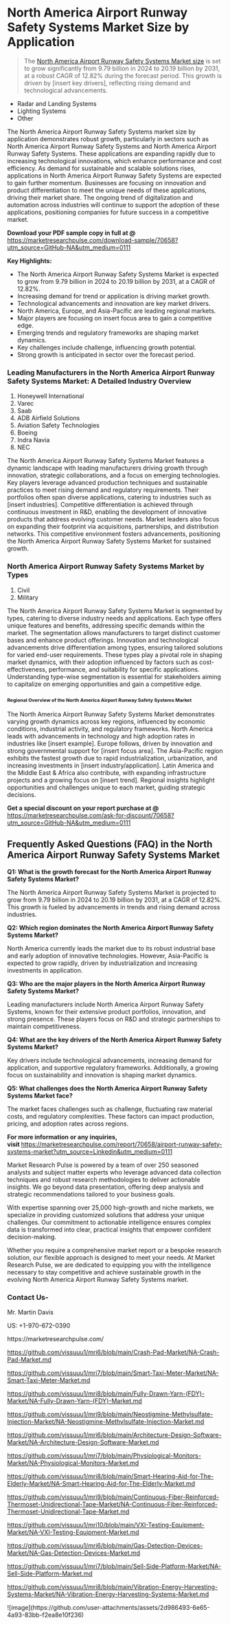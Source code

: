 <h1>North America Airport Runway Safety Systems Market&nbsp;Size by Application</h1><blockquote><p>The <a href="https://marketresearchpulse.com/download-sample/70658?utm_source=GitHub-NA&amp;utm_medium=0111">North America Airport Runway Safety Systems Market size</a> is set to grow significantly from 9.79 billion in 2024 to 20.19 billion by 2031, at a robust CAGR of 12.82% during the forecast period. This growth is driven by [insert key drivers], reflecting rising demand and technological advancements.</p></blockquote><ul><li>Radar and Landing Systems<li> Lighting Systems<li> Other</li></ul><p>The North America Airport Runway Safety Systems market size by application demonstrates robust growth, particularly in sectors such as North America Airport Runway Safety Systems and North America Airport Runway Safety Systems. These applications are expanding rapidly due to increasing technological innovations, which enhance performance and cost efficiency. As demand for sustainable and scalable solutions rises, applications in North America Airport Runway Safety Systems are expected to gain further momentum. Businesses are focusing on innovation and product differentiation to meet the unique needs of these applications, driving their market share. The ongoing trend of digitalization and automation across industries will continue to support the adoption of these applications, positioning companies for future success in a competitive market.</p><p><strong>Download your PDF sample copy in full at @ </strong><a href="https://marketresearchpulse.com/download-sample/70658?utm_source=GitHub-NA&amp;utm_medium=0111">https://marketresearchpulse.com/download-sample/70658?utm_source=GitHub-NA&amp;utm_medium=0111</a></p><p><strong>Key Highlights: </strong></p><ul><li>The North America Airport Runway Safety Systems Market is expected to grow from 9.79 billion in 2024 to 20.19 billion by 2031, at a CAGR of 12.82%.</li><li>Increasing demand for trend or application is driving market growth.</li><li>Technological advancements and innovation are key market drivers.</li><li>North America, Europe, and Asia-Pacific are leading regional markets.</li><li>Major players are focusing on insert focus area to gain a competitive edge.</li><li>Emerging trends and regulatory frameworks are shaping market dynamics.</li><li>Key challenges include challenge, influencing growth potential.</li><li>Strong growth is anticipated in sector over the forecast period.</li></ul><h3>Leading Manufacturers in the North America Airport Runway Safety Systems Market: A Detailed Industry Overview</h3><ol><li>Honeywell International</li><li>Varec</li><li>Saab</li><li>ADB Airfield Solutions</li><li>Aviation Safety Technologies</li><li>Boeing</li><li>Indra Navia</li><li>NEC</li></ol><div class="flex max-w-full flex-col flex-grow"><div class="min-h-8 text-message flex w-full flex-col items-end gap-2 whitespace-normal break-words [.text-message+&amp;]:mt-5" dir="auto" data-message-author-role="assistant" data-message-id="fd8432e4-4910-450d-b182-61b7bfb0a01f" data-message-model-slug="gpt-4o"><div class="flex w-full flex-col gap-1 empty:hidden first:pt-[3px]"><div class="markdown prose w-full break-words dark:prose-invert light"><p>The North America Airport Runway Safety Systems Market features a dynamic landscape with leading manufacturers driving growth through innovation, strategic collaborations, and a focus on emerging technologies. Key players leverage advanced production techniques and sustainable practices to meet rising demand and regulatory requirements. Their portfolios often span diverse applications, catering to industries such as [insert industries]. Competitive differentiation is achieved through continuous investment in R&amp;D, enabling the development of innovative products that address evolving customer needs. Market leaders also focus on expanding their footprint via acquisitions, partnerships, and distribution networks. This competitive environment fosters advancements, positioning the North America Airport Runway Safety Systems Market for sustained growth.</p></div></div></div></div><h3>North America Airport Runway Safety Systems Market by Types</h3><ol><li>Civil<li> Military</li></ol><div class="flex max-w-full flex-col flex-grow"><div class="min-h-8 text-message flex w-full flex-col items-end gap-2 whitespace-normal break-words [.text-message+&amp;]:mt-5" dir="auto" data-message-author-role="assistant" data-message-id="084470be-0bb7-4664-bddf-5156b4f41249" data-message-model-slug="gpt-4o-mini"><div class="flex w-full flex-col gap-1 empty:hidden first:pt-[3px]"><div class="markdown prose w-full break-words dark:prose-invert light"><p>The North America Airport Runway Safety Systems Market is segmented by types, catering to diverse industry needs and applications. Each type offers unique features and benefits, addressing specific demands within the market. The segmentation allows manufacturers to target distinct customer bases and enhance product offerings. Innovation and technological advancements drive differentiation among types, ensuring tailored solutions for varied end-user requirements. These types play a pivotal role in shaping market dynamics, with their adoption influenced by factors such as cost-effectiveness, performance, and suitability for specific applications. Understanding type-wise segmentation is essential for stakeholders aiming to capitalize on emerging opportunities and gain a competitive edge.</p></div></div></div></div><h3><span style="font-size: 11px;">Regional Overview of the North America Airport Runway Safety Systems Market</span></h3><div class="flex max-w-full flex-col flex-grow"><div class="min-h-8 text-message flex w-full flex-col items-end gap-2 whitespace-normal break-words [.text-message+&amp;]:mt-5" dir="auto" data-message-author-role="assistant" data-message-id="e9038762-ce64-4e30-91c9-9bd413514231" data-message-model-slug="gpt-4o-mini"><div class="flex w-full flex-col gap-1 empty:hidden first:pt-[3px]"><div class="markdown prose w-full break-words dark:prose-invert light"><p>The North America Airport Runway Safety Systems Market demonstrates varying growth dynamics across key regions, influenced by economic conditions, industrial activity, and regulatory frameworks. North America leads with advancements in technology and high adoption rates in industries like [insert example]. Europe follows, driven by innovation and strong governmental support for [insert focus area]. The Asia-Pacific region exhibits the fastest growth due to rapid industrialization, urbanization, and increasing investments in [insert industry/application]. Latin America and the Middle East &amp; Africa also contribute, with expanding infrastructure projects and a growing focus on [insert trend]. Regional insights highlight opportunities and challenges unique to each market, guiding strategic decisions.</p></div></div></div></div><p><strong>Get a special discount on your report purchase at @ </strong><a href="https://marketresearchpulse.com/ask-for-discount/70658?utm_source=GitHub-NA&amp;utm_medium=0111">https://marketresearchpulse.com/ask-for-discount/70658?utm_source=GitHub-NA&amp;utm_medium=0111</a></p><h2>Frequently Asked Questions (FAQ) in the North America Airport Runway Safety Systems Market</h2><p><strong>Q1: What is the growth forecast for the North America Airport Runway Safety Systems Market?</strong></p><p>The North America Airport Runway Safety Systems Market is projected to grow from 9.79 billion in 2024 to 20.19 billion by 2031, at a CAGR of 12.82%. This growth is fueled by advancements in trends and rising demand across industries.</p><p><strong>Q2: Which region dominates the North America Airport Runway Safety Systems Market?</strong></p><p>North America currently leads the market due to its robust industrial base and early adoption of innovative technologies. However, Asia-Pacific is expected to grow rapidly, driven by industrialization and increasing investments in application.</p><p><strong>Q3: Who are the major players in the North America Airport Runway Safety Systems Market?</strong></p><p>Leading manufacturers include North America Airport Runway Safety Systems, known for their extensive product portfolios, innovation, and strong presence. These players focus on R&amp;D and strategic partnerships to maintain competitiveness.</p><p><strong>Q4: What are the key drivers of the North America Airport Runway Safety Systems Market?</strong></p><p>Key drivers include technological advancements, increasing demand for application, and supportive regulatory frameworks. Additionally, a growing focus on sustainability and innovation is shaping market dynamics.</p><p><strong>Q5: What challenges does the North America Airport Runway Safety Systems Market face?</strong></p><p>The market faces challenges such as challenge, fluctuating raw material costs, and regulatory complexities. These factors can impact production, pricing, and adoption rates across regions.</p><p><strong>For more information or any inquiries, visit&nbsp;</strong><a href="https://marketresearchpulse.com/report/70658/airport-runway-safety-systems-market?utm_source=Linkedin&utm_medium=0111">https://marketresearchpulse.com/report/70658/airport-runway-safety-systems-market?utm_source=Linkedin&utm_medium=0111</a></p><p>Market Research Pulse is powered by a team of over 250 seasoned analysts and subject matter experts who leverage advanced data collection techniques and robust research methodologies to deliver actionable insights. We go beyond data presentation, offering deep analysis and strategic recommendations tailored to your business goals.</p><p>With expertise spanning over 25,000 high-growth and niche markets, we specialize in providing customized solutions that address your unique challenges. Our commitment to actionable intelligence ensures complex data is transformed into clear, practical insights that empower confident decision-making.</p><p>Whether you require a comprehensive market report or a bespoke research solution, our flexible approach is designed to meet your needs. At Market Research Pulse, we are dedicated to equipping you with the intelligence necessary to stay competitive and achieve sustainable growth in the evolving North America Airport Runway Safety Systems market.</p><h3><strong>Contact Us-</strong></h3><p>Mr. Martin Davis</p><p>US: +1-970-672-0390</p><p>https://marketresearchpulse.com/</p><p><a href="https://github.com/vissuuu1/mri6/blob/main/Crash-Pad-Market/NA-Crash-Pad-Market.md">https://github.com/vissuuu1/mri6/blob/main/Crash-Pad-Market/NA-Crash-Pad-Market.md</a></p><p><a href="https://github.com/vissuuu1/mri7/blob/main/Smart-Taxi-Meter-Market/NA-Smart-Taxi-Meter-Market.md">https://github.com/vissuuu1/mri7/blob/main/Smart-Taxi-Meter-Market/NA-Smart-Taxi-Meter-Market.md</a></p><p><a href="https://github.com/vissuuu1/mri8/blob/main/Fully-Drawn-Yarn-(FDY)-Market/NA-Fully-Drawn-Yarn-(FDY)-Market.md">https://github.com/vissuuu1/mri8/blob/main/Fully-Drawn-Yarn-(FDY)-Market/NA-Fully-Drawn-Yarn-(FDY)-Market.md</a></p><p><a href="https://github.com/vissuuu1/mri9/blob/main/Neostigmine-Methylsulfate-Injection-Market/NA-Neostigmine-Methylsulfate-Injection-Market.md">https://github.com/vissuuu1/mri9/blob/main/Neostigmine-Methylsulfate-Injection-Market/NA-Neostigmine-Methylsulfate-Injection-Market.md</a></p><p><a href="https://github.com/vissuuu1/mri6/blob/main/Architecture-Design-Software-Market/NA-Architecture-Design-Software-Market.md">https://github.com/vissuuu1/mri6/blob/main/Architecture-Design-Software-Market/NA-Architecture-Design-Software-Market.md</a></p><p><a href="https://github.com/vissuuu1/mri7/blob/main/Physiological-Monitors-Market/NA-Physiological-Monitors-Market.md">https://github.com/vissuuu1/mri7/blob/main/Physiological-Monitors-Market/NA-Physiological-Monitors-Market.md</a></p><p><a href="https://github.com/vissuuu1/mri8/blob/main/Smart-Hearing-Aid-for-The-Elderly-Market/NA-Smart-Hearing-Aid-for-The-Elderly-Market.md">https://github.com/vissuuu1/mri8/blob/main/Smart-Hearing-Aid-for-The-Elderly-Market/NA-Smart-Hearing-Aid-for-The-Elderly-Market.md</a></p><p><a href="https://github.com/vissuuu1/mri9/blob/main/Continuous-Fiber-Reinforced-Thermoset-Unidirectional-Tape-Market/NA-Continuous-Fiber-Reinforced-Thermoset-Unidirectional-Tape-Market.md">https://github.com/vissuuu1/mri9/blob/main/Continuous-Fiber-Reinforced-Thermoset-Unidirectional-Tape-Market/NA-Continuous-Fiber-Reinforced-Thermoset-Unidirectional-Tape-Market.md</a></p><p><a href="https://github.com/vissuuu1/mri10/blob/main/VXI-Testing-Equipment-Market/NA-VXI-Testing-Equipment-Market.md">https://github.com/vissuuu1/mri10/blob/main/VXI-Testing-Equipment-Market/NA-VXI-Testing-Equipment-Market.md</a></p><p><a href="https://github.com/vissuuu1/mri6/blob/main/Gas-Detection-Devices-Market/NA-Gas-Detection-Devices-Market.md">https://github.com/vissuuu1/mri6/blob/main/Gas-Detection-Devices-Market/NA-Gas-Detection-Devices-Market.md</a></p><p><a href="https://github.com/vissuuu1/mri7/blob/main/Sell-Side-Platform-Market/NA-Sell-Side-Platform-Market.md">https://github.com/vissuuu1/mri7/blob/main/Sell-Side-Platform-Market/NA-Sell-Side-Platform-Market.md</a></p><p><a href="https://github.com/vissuuu1/mri8/blob/main/Vibration-Energy-Harvesting-Systems-Market/NA-Vibration-Energy-Harvesting-Systems-Market.md">https://github.com/vissuuu1/mri8/blob/main/Vibration-Energy-Harvesting-Systems-Market/NA-Vibration-Energy-Harvesting-Systems-Market.md</a></p>
![image](https://github.com/user-attachments/assets/2d986493-6e65-4a93-83bb-f2ea8e10f236)
